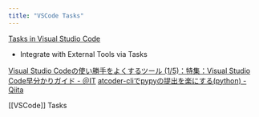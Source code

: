```yaml
---
title: "VSCode Tasks"
---
```


[Tasks in Visual Studio Code](https://code.visualstudio.com/docs/editor/tasks#_typescript-hello-world)
- Integrate with External Tools via Tasks

[Visual Studio Codeの使い勝手をよくするツール (1/5)：特集：Visual Studio Code早分かりガイド - ＠IT](https://www.atmarkit.co.jp/ait/articles/1509/08/news019.html)
[atcoder-cliでpypyの提出を楽にする(python) - Qiita](https://qiita.com/jacky_dev/items/84513b928efc9eb1819e)

[[VSCode]] Tasks
